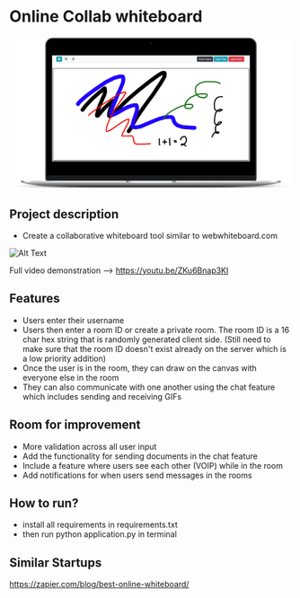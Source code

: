 # Online Collab whiteboard

![](whiteboard.png)

Project description
----

- Create a collaborative whiteboard tool similar to webwhiteboard.com

![Alt Text](https://media.giphy.com/media/fxeR94k8HUpDhHREe3/giphy.gif)

Full video demonstration --> https://youtu.be/ZKu6Bnap3KI

Features
---

- Users enter their username
- Users then enter a room ID or create a private room. The room ID is a 16 char hex string that is randomly generated client side. (Still need to make sure that the room ID doesn't exist already on the server which is a low priority addition)
- Once the user is in the room, they can draw on the canvas with everyone else in the room
- They can also communicate with one another using the chat feature which includes sending and receiving GIFs

Room for improvement
---

- More validation across all user input
- Add the functionality for sending documents in the chat feature
- Include a feature where users see each other (VOIP) while in the room
- Add notifications for when users send messages in the rooms

How to run?
---

- install all requirements in requirements.txt
- then run python application.py in terminal

Similar Startups
---

https://zapier.com/blog/best-online-whiteboard/
